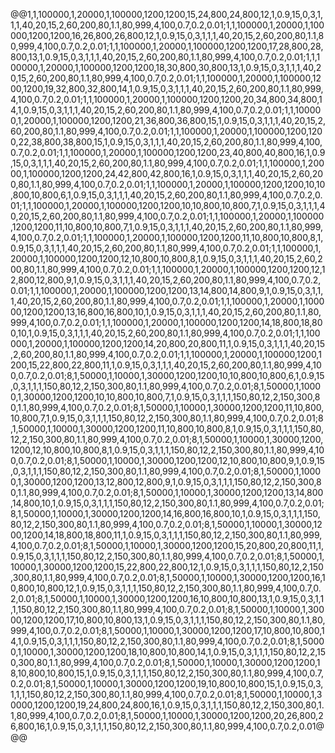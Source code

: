 @@1,1,100000,1,20000,1,100000,1200,1200,15,24,800,24,800,12,1,0.9,15,0,3,1,1,1,40,20,15,2,60,200,80,1.1,80,999,4,100,0.7,0.2,0.01;1,1,100000,1,20000,1,100000,1200,1200,16,26,800,26,800,12,1,0.9,15,0,3,1,1,1,40,20,15,2,60,200,80,1.1,80,999,4,100,0.7,0.2,0.01;1,1,100000,1,20000,1,100000,1200,1200,17,28,800,28,800,13,1,0.9,15,0,3,1,1,1,40,20,15,2,60,200,80,1.1,80,999,4,100,0.7,0.2,0.01;1,1,100000,1,20000,1,100000,1200,1200,18,30,800,30,800,13,1,0.9,15,0,3,1,1,1,40,20,15,2,60,200,80,1.1,80,999,4,100,0.7,0.2,0.01;1,1,100000,1,20000,1,100000,1200,1200,19,32,800,32,800,14,1,0.9,15,0,3,1,1,1,40,20,15,2,60,200,80,1.1,80,999,4,100,0.7,0.2,0.01;1,1,100000,1,20000,1,100000,1200,1200,20,34,800,34,800,14,1,0.9,15,0,3,1,1,1,40,20,15,2,60,200,80,1.1,80,999,4,100,0.7,0.2,0.01;1,1,100000,1,20000,1,100000,1200,1200,21,36,800,36,800,15,1,0.9,15,0,3,1,1,1,40,20,15,2,60,200,80,1.1,80,999,4,100,0.7,0.2,0.01;1,1,100000,1,20000,1,100000,1200,1200,22,38,800,38,800,15,1,0.9,15,0,3,1,1,1,40,20,15,2,60,200,80,1.1,80,999,4,100,0.7,0.2,0.01;1,1,100000,1,20000,1,100000,1200,1200,23,40,800,40,800,16,1,0.9,15,0,3,1,1,1,40,20,15,2,60,200,80,1.1,80,999,4,100,0.7,0.2,0.01;1,1,100000,1,20000,1,100000,1200,1200,24,42,800,42,800,16,1,0.9,15,0,3,1,1,1,40,20,15,2,60,200,80,1.1,80,999,4,100,0.7,0.2,0.01;1,1,100000,1,20000,1,100000,1200,1200,10,10,800,10,800,6,1,0.9,15,0,3,1,1,1,40,20,15,2,60,200,80,1.1,80,999,4,100,0.7,0.2,0.01;1,1,100000,1,20000,1,100000,1200,1200,10,10,800,10,800,7,1,0.9,15,0,3,1,1,1,40,20,15,2,60,200,80,1.1,80,999,4,100,0.7,0.2,0.01;1,1,100000,1,20000,1,100000,1200,1200,11,10,800,10,800,7,1,0.9,15,0,3,1,1,1,40,20,15,2,60,200,80,1.1,80,999,4,100,0.7,0.2,0.01;1,1,100000,1,20000,1,100000,1200,1200,11,10,800,10,800,8,1,0.9,15,0,3,1,1,1,40,20,15,2,60,200,80,1.1,80,999,4,100,0.7,0.2,0.01;1,1,100000,1,20000,1,100000,1200,1200,12,10,800,10,800,8,1,0.9,15,0,3,1,1,1,40,20,15,2,60,200,80,1.1,80,999,4,100,0.7,0.2,0.01;1,1,100000,1,20000,1,100000,1200,1200,12,12,800,12,800,9,1,0.9,15,0,3,1,1,1,40,20,15,2,60,200,80,1.1,80,999,4,100,0.7,0.2,0.01;1,1,100000,1,20000,1,100000,1200,1200,13,14,800,14,800,9,1,0.9,15,0,3,1,1,1,40,20,15,2,60,200,80,1.1,80,999,4,100,0.7,0.2,0.01;1,1,100000,1,20000,1,100000,1200,1200,13,16,800,16,800,10,1,0.9,15,0,3,1,1,1,40,20,15,2,60,200,80,1.1,80,999,4,100,0.7,0.2,0.01;1,1,100000,1,20000,1,100000,1200,1200,14,18,800,18,800,10,1,0.9,15,0,3,1,1,1,40,20,15,2,60,200,80,1.1,80,999,4,100,0.7,0.2,0.01;1,1,100000,1,20000,1,100000,1200,1200,14,20,800,20,800,11,1,0.9,15,0,3,1,1,1,40,20,15,2,60,200,80,1.1,80,999,4,100,0.7,0.2,0.01;1,1,100000,1,20000,1,100000,1200,1200,15,22,800,22,800,11,1,0.9,15,0,3,1,1,1,40,20,15,2,60,200,80,1.1,80,999,4,100,0.7,0.2,0.01;8,1,50000,1,10000,1,30000,1200,1200,10,10,800,10,800,6,1,0.9,15,0,3,1,1,1,150,80,12,2,150,300,80,1.1,80,999,4,100,0.7,0.2,0.01;8,1,50000,1,10000,1,30000,1200,1200,10,10,800,10,800,7,1,0.9,15,0,3,1,1,1,150,80,12,2,150,300,80,1.1,80,999,4,100,0.7,0.2,0.01;8,1,50000,1,10000,1,30000,1200,1200,11,10,800,10,800,7,1,0.9,15,0,3,1,1,1,150,80,12,2,150,300,80,1.1,80,999,4,100,0.7,0.2,0.01;8,1,50000,1,10000,1,30000,1200,1200,11,10,800,10,800,8,1,0.9,15,0,3,1,1,1,150,80,12,2,150,300,80,1.1,80,999,4,100,0.7,0.2,0.01;8,1,50000,1,10000,1,30000,1200,1200,12,10,800,10,800,8,1,0.9,15,0,3,1,1,1,150,80,12,2,150,300,80,1.1,80,999,4,100,0.7,0.2,0.01;8,1,50000,1,10000,1,30000,1200,1200,12,10,800,10,800,9,1,0.9,15,0,3,1,1,1,150,80,12,2,150,300,80,1.1,80,999,4,100,0.7,0.2,0.01;8,1,50000,1,10000,1,30000,1200,1200,13,12,800,12,800,9,1,0.9,15,0,3,1,1,1,150,80,12,2,150,300,80,1.1,80,999,4,100,0.7,0.2,0.01;8,1,50000,1,10000,1,30000,1200,1200,13,14,800,14,800,10,1,0.9,15,0,3,1,1,1,150,80,12,2,150,300,80,1.1,80,999,4,100,0.7,0.2,0.01;8,1,50000,1,10000,1,30000,1200,1200,14,16,800,16,800,10,1,0.9,15,0,3,1,1,1,150,80,12,2,150,300,80,1.1,80,999,4,100,0.7,0.2,0.01;8,1,50000,1,10000,1,30000,1200,1200,14,18,800,18,800,11,1,0.9,15,0,3,1,1,1,150,80,12,2,150,300,80,1.1,80,999,4,100,0.7,0.2,0.01;8,1,50000,1,10000,1,30000,1200,1200,15,20,800,20,800,11,1,0.9,15,0,3,1,1,1,150,80,12,2,150,300,80,1.1,80,999,4,100,0.7,0.2,0.01;8,1,50000,1,10000,1,30000,1200,1200,15,22,800,22,800,12,1,0.9,15,0,3,1,1,1,150,80,12,2,150,300,80,1.1,80,999,4,100,0.7,0.2,0.01;8,1,50000,1,10000,1,30000,1200,1200,16,10,800,10,800,12,1,0.9,15,0,3,1,1,1,150,80,12,2,150,300,80,1.1,80,999,4,100,0.7,0.2,0.01;8,1,50000,1,10000,1,30000,1200,1200,16,10,800,10,800,13,1,0.9,15,0,3,1,1,1,150,80,12,2,150,300,80,1.1,80,999,4,100,0.7,0.2,0.01;8,1,50000,1,10000,1,30000,1200,1200,17,10,800,10,800,13,1,0.9,15,0,3,1,1,1,150,80,12,2,150,300,80,1.1,80,999,4,100,0.7,0.2,0.01;8,1,50000,1,10000,1,30000,1200,1200,17,10,800,10,800,14,1,0.9,15,0,3,1,1,1,150,80,12,2,150,300,80,1.1,80,999,4,100,0.7,0.2,0.01;8,1,50000,1,10000,1,30000,1200,1200,18,10,800,10,800,14,1,0.9,15,0,3,1,1,1,150,80,12,2,150,300,80,1.1,80,999,4,100,0.7,0.2,0.01;8,1,50000,1,10000,1,30000,1200,1200,18,10,800,10,800,15,1,0.9,15,0,3,1,1,1,150,80,12,2,150,300,80,1.1,80,999,4,100,0.7,0.2,0.01;8,1,50000,1,10000,1,30000,1200,1200,19,10,800,10,800,15,1,0.9,15,0,3,1,1,1,150,80,12,2,150,300,80,1.1,80,999,4,100,0.7,0.2,0.01;8,1,50000,1,10000,1,30000,1200,1200,19,24,800,24,800,16,1,0.9,15,0,3,1,1,1,150,80,12,2,150,300,80,1.1,80,999,4,100,0.7,0.2,0.01;8,1,50000,1,10000,1,30000,1200,1200,20,26,800,26,800,16,1,0.9,15,0,3,1,1,1,150,80,12,2,150,300,80,1.1,80,999,4,100,0.7,0.2,0.01@@@
